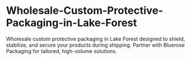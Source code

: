 # Wholesale-Custom-Protective-Packaging-in-Lake-Forest
Wholesale custom protective packaging in Lake Forest designed to shield, stabilize, and secure your products during shipping. Partner with Bluerose Packaging for tailored, high-volume solutions.
